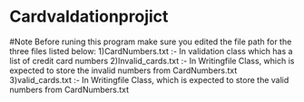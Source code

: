 # Cardvaldationprojict
#Note
Before runing this program make sure you edited the file path for the three files listed below:
1)CardNumbers.txt :- In validation class which has a list of credit card numbers 
2)Invalid_cards.txt :- In Writingfile Class, which is expected to store the invalid numbers from CardNumbers.txt 
3)valid_cards.txt :- In Writingfile Class, which is expected to store the valid numbers from CardNumbers.txt 